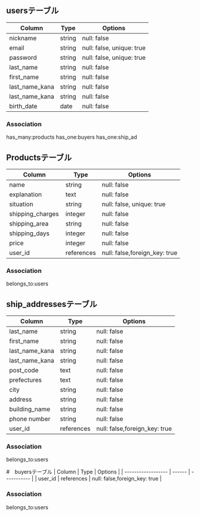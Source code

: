 ## usersテーブル
| Column             | Type   | Options     |
| ------------------ | ------ | ----------- |
| nickname           | string | null: false |
| email              | string | null: false, unique: true |
| password           | string | null: false, unique: true |
| last_name          | string | null: false |
| first_name         | string | null: false |
| last_name_kana     | string | null: false |
| last_name_kana     | string | null: false |
| birth_date         | date   | null: false |

### Association
has_many:products
has_one:buyers
has_one:ship_ad


## Productsテーブル
| Column             | Type   | Options     |
| ------------------ | ------ | ----------- |
| name               | string | null: false |
| explanation　　　   | text   | null: false |
| situation          | string | null: false, unique: true |
| shipping_charges   | integer| null: false |
| shipping_area      | string | null: false |
| shipping_days      | integer| null: false |
| price              | integer| null: false |
| user_id            | references | null: false,foreign_key: true |

### Association
belongs_to:users


## ship_addressesテーブル
| Column             | Type   | Options     |
| ------------------ | ------ | ----------- |
| last_name          | string | null: false |
| first_name         | string | null: false |
| last_name_kana     | string | null: false |
| last_name_kana     | string | null: false |
| post_code    　　  | text   | null: false |
| prefectures   　   | text   | null: false |
| city               | string | null: false |
| address            | string | null: false |
| building_name      | string | null: false |
| phone number       | string | null: false |
| user_id            | references | null: false,foreign_key: true |

### Association
belongs_to:users


#　buyersテーブル
| Column             | Type   | Options     |
| ------------------ | ------ | ----------- |
| user_id            | references | null: false,foreign_key: true |

### Association
belongs_to:users
